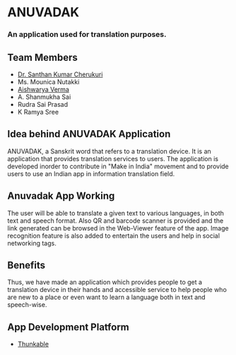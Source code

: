 # ANUVADAK
### An application used for translation purposes.
## Team Members
- [Dr. Santhan Kumar Cherukuri](https://www.linkedin.com/in/santhankumarcherukuri-phd)
- Ms. Mounica Nutakki
- [Aishwarya Verma](https://www.linkedin.com/in/aishwarya-verma-av107)
- A. Shanmukha Sai
- Rudra Sai Prasad
- K Ramya Sree
## Idea behind ANUVADAK Application
ANUVADAK, a Sanskrit word that refers to a translation device. It is an application that
provides translation services to users.
The application is developed inorder to contribute in "Make in India" movement and to provide users to use an Indian app in information translation field.
## Anuvadak App Working
The user will be able to translate a given text to various languages, in both text and speech format. Also QR and barcode scanner is provided and the link generated can be browsed in the Web-Viewer feature of the app. Image recognition feature is also added to entertain the users and help in social networking tags.
## Benefits
Thus, we have made an application which provides people to get a translation device in their hands and accessible service to help people who are new to a place or even want to learn a language both in text and speech-wise.
## App Development Platform
- [Thunkable](https://thunkable.com)
